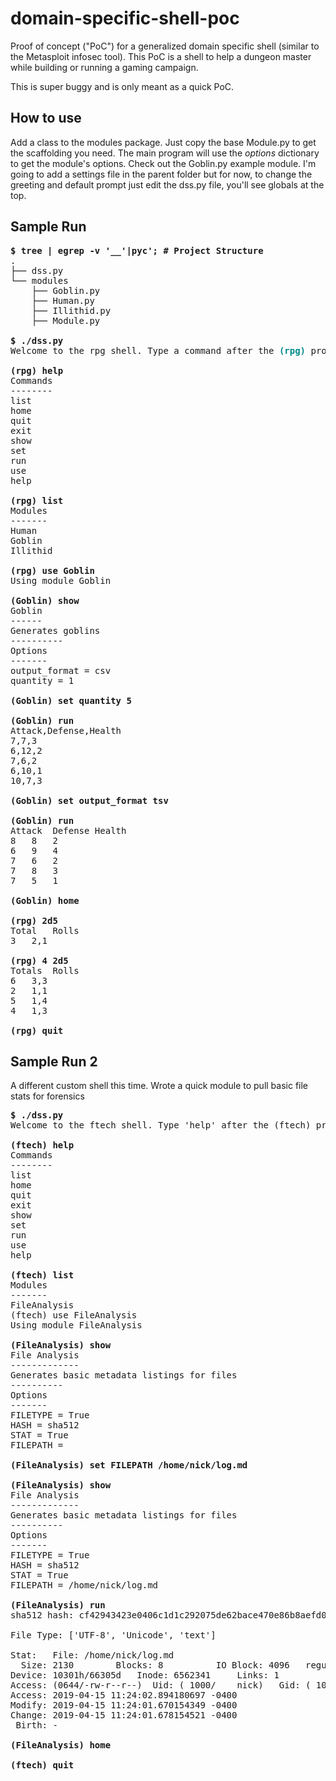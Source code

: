 # domain-specific-shell-poc
Proof of concept ("PoC") for a generalized domain specific shell (similar to the Metasploit infosec tool). This PoC is a shell to help a dungeon master while building or running a gaming campaign.

This is super buggy and is only meant as a quick PoC.

## How to use
Add a class to the modules package. Just copy the base Module.py to get the scaffolding you need. The main program will use the *options* dictionary to get the module's options. Check out the Goblin.py example module. I'm going to add a settings file in the parent folder but for now, to change the greeting and default prompt just edit the dss.py file, you'll see globals at the top.

## Sample Run
<pre>
<strong>$ tree | egrep -v '__'|pyc'; # Project Structure</strong>
.
├── dss.py
└── modules
    ├── Goblin.py
    ├── Human.py
    ├── Illithid.py
    ├── Module.py

<strong>$ ./dss.py</strong>
Welcome to the rpg shell. Type a command after the <span style="color:darkcyan;font-weight:bold;">(rpg)</span> prompt to..do..stuff

<strong>(rpg) help</strong>
Commands
--------
list
home
quit
exit
show
set
run
use
help

<strong>(rpg) list</strong>
Modules
-------
Human
Goblin
Illithid

<strong>(rpg) use Goblin</strong>
Using module Goblin

<strong>(Goblin) show</strong>
Goblin
------
Generates goblins
----------
Options
-------
output_format = csv
quantity = 1

<strong>(Goblin) set quantity 5</strong>

<strong>(Goblin) run</strong>
Attack,Defense,Health
7,7,3
6,12,2
7,6,2
6,10,1
10,7,3

<strong>(Goblin) set output_format tsv</strong>

<strong>(Goblin) run</strong>
Attack	Defense	Health
8	8	2
6	9	4
7	6	2
7	8	3
7	5	1

<strong>(Goblin) home</strong>

<strong>(rpg) 2d5 </strong>
Total	Rolls
3	2,1

<strong>(rpg) 4 2d5</strong>
Totals	Rolls
6	3,3
2	1,1
5	1,4
4	1,3

<strong>(rpg) quit</strong>
</pre>

## Sample Run 2

A different custom shell this time. Wrote a quick module to pull basic file stats for forensics

<pre>
<strong>$ ./dss.py</strong>
Welcome to the ftech shell. Type 'help' after the (ftech) prompt to see a list of commands

<strong>(ftech) help</strong>
Commands
--------
list
home
quit
exit
show
set
run
use
help

<strong>(ftech) list</strong>
Modules
-------
FileAnalysis
(ftech) use FileAnalysis
Using module FileAnalysis

<strong>(FileAnalysis) show</strong>
File Analysis
-------------
Generates basic metadata listings for files
----------
Options
-------
FILETYPE = True
HASH = sha512
STAT = True
FILEPATH = 

<strong>(FileAnalysis) set FILEPATH /home/nick/log.md</strong>

<strong>(FileAnalysis) show</strong>
File Analysis
-------------
Generates basic metadata listings for files
----------
Options
-------
FILETYPE = True
HASH = sha512
STAT = True
FILEPATH = /home/nick/log.md

<strong>(FileAnalysis) run</strong>
sha512 hash: cf42943423e0406c1d1c292075de62bace470e86b8aefd0e665dff4103ba94576b506e296f7dde8f8d02c6e46e380b10d58d80e3376226eaddba1d83e6f0fbed

File Type: ['UTF-8', 'Unicode', 'text']

Stat:   File: /home/nick/log.md
  Size: 2130      	Blocks: 8          IO Block: 4096   regular file
Device: 10301h/66305d	Inode: 6562341     Links: 1
Access: (0644/-rw-r--r--)  Uid: ( 1000/    nick)   Gid: ( 1000/    nick)
Access: 2019-04-15 11:24:02.894180697 -0400
Modify: 2019-04-15 11:24:01.670154349 -0400
Change: 2019-04-15 11:24:01.678154521 -0400
 Birth: -

<strong>(FileAnalysis) home</strong>

<strong>(ftech) quit</strong>
</pre>
